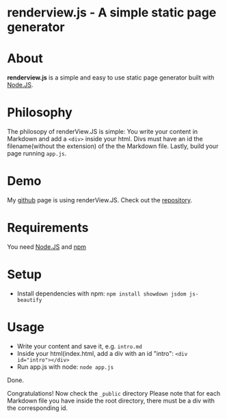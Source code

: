 # renderview.js - A simple static page generator

# About
**renderview.js** is a simple and easy to use static page generator built with [Node.JS](https://nodejs.org).

# Philosophy
The philosopy of renderView.JS is simple: You write your content in Markdown and add a ```<div>``` inside your html. Divs must have an id the filename(without the extension) of the the Markdown file. Lastly, build your page running ```app.js```.

# Demo
My [github](https://thiodordelis.github.io) page is using renderView.JS. Check out the [repository](https://github.com/thiodordelis/thiodordelis.github.io).

# Requirements
You need [Node.JS](https://nodejs.org) and [npm](https://npmjs.com)

# Setup
* Install dependencies with npm: ```npm install showdown jsdom js-beautify```

# Usage
* Write your content and save it, e.g. ```intro.md```
* Inside your html(index.html, add a div with an id "intro": ```<div id="intro"></div>```
* Run app.js with node: ```node app.js```

Done. 

Congratulations! Now check the ```_public``` directory
Please note that for each Markdown file you have inside the root directory, there must be a div with the corresponding id.

